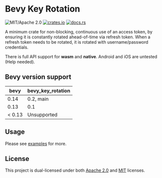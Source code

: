 # Bevy Key Rotation

![MIT/Apache 2.0](https://img.shields.io/badge/license-MIT%2FApache-blue.svg)
[![crates.io](https://img.shields.io/crates/v/bevy_key_rotation.svg)](https://crates.io/crates/bevy_key_rotation)
[![docs.rs](https://img.shields.io/docsrs/bevy_key_rotation)](https://docs.rs/bevy_key_rotation)

A minimum crate for non-blocking, continuous use of an access token, by ensuring it is constantly rotated ahead-of-time via refresh token. When a refresh token needs to be rotated, it is rotated with username/password credentials.

There is full API support for **wasm** and **native**. Android and iOS are untested (Help needed).

## Bevy version support

|bevy|bevy_key_rotation|
|---|---|
|0.14|0.2, main|
|0.13|0.1|
|< 0.13|Unsupported|

## Usage

Please see [examples](examples/) for more.

## License

This project is dual-licensed under both [Apache 2.0](LICENSE-APACHE) and [MIT](LICENSE-MIT) licenses.
